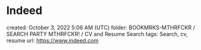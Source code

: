 # Indeed

created: October 3, 2022 5:06 AM (UTC)
folder: BOOKMRKS-MTHRFCKR / SEARCH PARTY MTHRFCKR! / CV and Resume Search
tags: Search, cv, resume
url: https://www.indeed.com